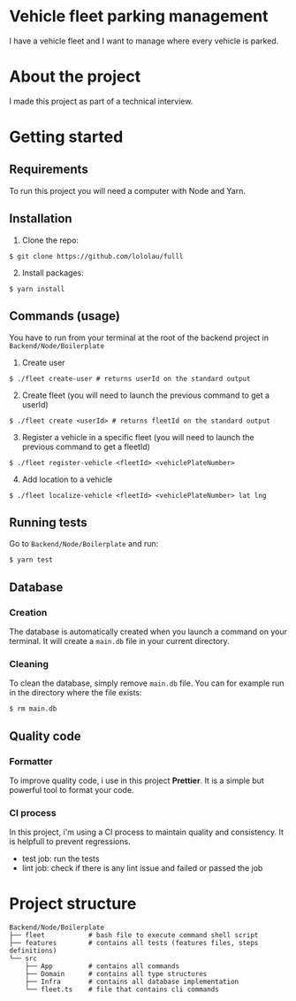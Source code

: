 # Vehicle fleet parking management

I have a vehicle fleet and I want to manage where every vehicle is parked.

# About the project

I made this project as part of a technical interview.

# Getting started

## Requirements

To run this project you will need a computer with Node and Yarn.

## Installation

1. Clone the repo:

```
$ git clone https://github.com/lololau/fulll
```

2. Install packages:

```
$ yarn install
```

## Commands (usage)

You have to run from your terminal at the root of the backend project in `Backend/Node/Boilerplate`

1. Create user

```
$ ./fleet create-user # returns userId on the standard output
```

2. Create fleet (you will need to launch the previous command to get a userId)

```
$ ./fleet create <userId> # returns fleetId on the standard output
```

3. Register a vehicle in a specific fleet (you will need to launch the previous command to get a fleetId)

```
$ ./fleet register-vehicle <fleetId> <vehiclePlateNumber>
```

4. Add location to a vehicle

```
$ ./fleet localize-vehicle <fleetId> <vehiclePlateNumber> lat lng
```

## Running tests

Go to `Backend/Node/Boilerplate` and run:

```
$ yarn test
```

## Database

### Creation

The database is automatically created when you launch a command on your terminal.
It will create a `main.db` file in your current directory.

### Cleaning

To clean the database, simply remove `main.db` file.
You can for example run in the directory where the file exists:

```
$ rm main.db
```

## Quality code

### Formatter

To improve quality code, i use in this project **Prettier**.
It is a simple but powerful tool to format your code.

### CI process

In this project, i'm using a CI process to maintain quality and consistency.
It is helpfull to prevent regressions.

- test job: run the tests
- lint job: check if there is any lint issue and failed or passed the job

# Project structure

```
Backend/Node/Boilerplate
├── fleet           # bash file to execute command shell script
├── features        # contains all tests (features files, steps definitions)
└── src
    ├── App         # contains all commands
    ├── Domain      # contains all type structures
    ├── Infra       # contains all database implementation
    └── fleet.ts    # file that contains cli commands
```
